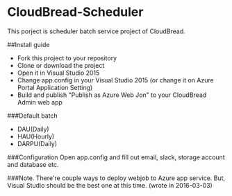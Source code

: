 # CloudBread-Scheduler
This porject is scheduler batch service project of CloudBread. 

##Install guide
- Fork this project to your repository
- Clone or download the project
- Open it in Visual Studio 2015 
- Change app.config in your Visual Studio 2015 (or change it on Azure Portal Application Setting) 
- Build and publish "Publish as Azure Web Jon" to your CloudBread Admin web app

###Default batch
- DAU(Daily)
- HAU(Hourly)
- DARPU(Daily)

###Configuration
Open app.config and fill out email, slack, storage account and database etc.

###Note. 
There're couple ways to deploy webjob to Azure app service. But, Visual Studio should be the best one at this time.
(wrote in 2016-03-03)
